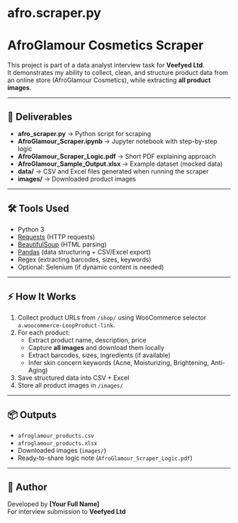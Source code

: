 # afro.scraper.py

# AfroGlamour Cosmetics Scraper

This project is part of a data analyst interview task for **Veefyed Ltd**.  
It demonstrates my ability to collect, clean, and structure product data from an online store (AfroGlamour Cosmetics), while extracting **all product images**.

---

## 🚀 Deliverables

- **afro_scraper.py** → Python script for scraping
- **AfroGlamour_Scraper.ipynb** → Jupyter notebook with step-by-step logic
- **AfroGlamour_Scraper_Logic.pdf** → Short PDF explaining approach
- **AfroGlamour_Sample_Output.xlsx** → Example dataset (mocked data)
- **data/** → CSV and Excel files generated when running the scraper
- **images/** → Downloaded product images

---

## 🛠 Tools Used
- Python 3
- [Requests](https://docs.python-requests.org/) (HTTP requests)
- [BeautifulSoup](https://www.crummy.com/software/BeautifulSoup/) (HTML parsing)
- [Pandas](https://pandas.pydata.org/) (data structuring + CSV/Excel export)
- Regex (extracting barcodes, sizes, keywords)
- Optional: Selenium (if dynamic content is needed)

---

## ⚡ How It Works
1. Collect product URLs from `/shop/` using WooCommerce selector `a.woocommerce-LoopProduct-link`.
2. For each product:
   - Extract product name, description, price
   - Capture **all images** and download them locally
   - Extract barcodes, sizes, ingredients (if available)
   - Infer skin concern keywords (Acne, Moisturizing, Brightening, Anti-Aging)
3. Save structured data into CSV + Excel
4. Store all product images in `/images/`

---

## 📦 Outputs
- `afroglamour_products.csv`
- `afroglamour_products.xlsx`
- Downloaded images (`images/`)
- Ready-to-share logic note (`AfroGlamour_Scraper_Logic.pdf`)

---

## 📧 Author
Developed by **[Your Full Name]**  
For interview submission to **Veefyed Ltd**
